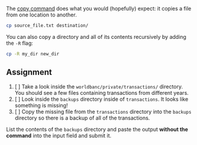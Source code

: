 The [copy command](https://www.ibm.com/docs/en/aix/7.3?topic=c-cp-command) does what you would (hopefully) expect: it copies a file from one location to another.

```bash
cp source_file.txt destination/
```

You can also copy a directory and all of its contents recursively by adding the `-R` flag:

```bash
cp -R my_dir new_dir
```

## Assignment

1. [ ] Take a look inside the `worldbanc/private/transactions/` directory. You should see a few files containing transactions from different years.
2. [ ] Look inside the `backups` directory inside of `transactions`. It looks like something is missing!
3. [ ] Copy the missing file from the `transactions` directory into the `backups` directory so there is a backup of all of the transactions.

List the contents of the `backups` directory and paste the output **without the command** into the input field and submit it.